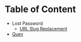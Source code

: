# Table of Content

- Lost Password
  - [URL Slug Replacement](lost-password__slug-replacement.md)
- [Quey](Query.md)